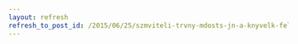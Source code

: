 ```yaml
---
layout: refresh
refresh_to_post_id: /2015/06/25/szmviteli-trvny-mdosts-jn-a-knyvelk-felgyelete
---
```

